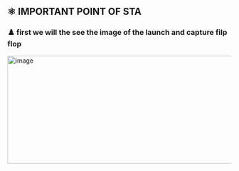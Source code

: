 ## ⚛️ IMPORTANT POINT OF STA 

### ♟️ first we will the see the image of the launch and capture filp flop


<img width="600" height="242" alt="image" src="https://github.com/user-attachments/assets/9ab2f8db-34f5-472a-9dba-d5774663cfa1" />




